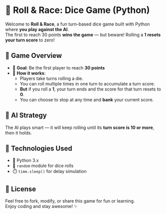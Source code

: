 # 🎲 Roll & Race: Dice Game (Python)

Welcome to **Roll & Race**, a fun turn-based dice game built with Python where **you play against the AI**.  
The first to reach 30 points **wins the game** — but beware! Rolling a **1 resets your turn score** to zero!


## 🚀 Game Overview

- 🎯 **Goal**: Be the first player to reach **30 points**
- 🎲 **How it works**:
  - Players take turns rolling a die.
  - You can roll multiple times in one turn to accumulate a turn score.
  - **But** if you roll a **1**, your turn ends and the score for that turn resets to **0**.
  - You can choose to stop at any time and **bank** your current score.

## 🧠 AI Strategy

The AI plays smart — it will keep rolling until its **turn score is 10 or more**, then it holds.


## 🔧 Technologies Used

- 🐍 Python 3.x
- 🎲 `random` module for dice rolls
- ⏱️ `time.sleep()` for delay simulation


## 📜 License

Feel free to fork, modify, or share this game for fun or learning.  
Enjoy coding and stay awesome! ✨



